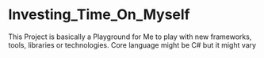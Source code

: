 # Investing_Time_On_Myself
This Project is basically a Playground for Me to play with new frameworks, tools, libraries or technologies. Core language might be C# but it might vary

